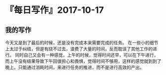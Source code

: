 # 『每日写作』2017-10-17
## 我的写作
今天又是到了最后的时候，还是没有完成本来需要完成的任务。
在一些小的细节上太过于纠结，但是有绕不过去，浪费了大量的时间，反而耽误了其他工作的进行。
同时自己又会有一种感觉，上午的时候，觉得时间还早，可以在下午进行，而上午没有结果导致下午回很担心和畏惧，觉得时间不够用，这样的感觉就到到了晚上。只能通过消耗时间，来进行任务的推进，而不是进行高效的产出。